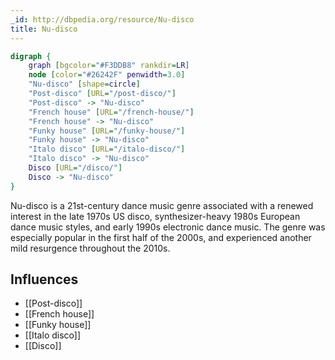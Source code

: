 ```yaml
---
_id: http://dbpedia.org/resource/Nu-disco
title: Nu-disco
---
```


```dot
digraph {
	graph [bgcolor="#F3DDB8" rankdir=LR]
	node [color="#26242F" penwidth=3.0]
	"Nu-disco" [shape=circle]
	"Post-disco" [URL="/post-disco/"]
	"Post-disco" -> "Nu-disco"
	"French house" [URL="/french-house/"]
	"French house" -> "Nu-disco"
	"Funky house" [URL="/funky-house/"]
	"Funky house" -> "Nu-disco"
	"Italo disco" [URL="/italo-disco/"]
	"Italo disco" -> "Nu-disco"
	Disco [URL="/disco/"]
	Disco -> "Nu-disco"
}
```

Nu-disco is a 21st-century dance music genre associated with a renewed interest in the late 1970s US disco, synthesizer-heavy 1980s European dance music styles, and early 1990s electronic dance music. The genre was especially popular in the first half of the 2000s, and experienced another mild resurgence throughout the 2010s.

## Influences
- [[Post-disco]]
- [[French house]]
- [[Funky house]]
- [[Italo disco]]
- [[Disco]]

